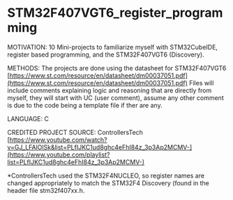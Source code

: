 # STM32F407VGT6_register_programming
MOTIVATION: 10 Mini-projects to familiarize myself with STM32CubeIDE, register based programming, and the STM32F407VGT6 (Discovery).

METHODS: The projects are done using the datasheet for STM32F407VGT6 [https://www.st.com/resource/en/datasheet/dm00037051.pdf](https://www.st.com/resource/en/datasheet/dm00037051.pdf)
Files will include comments explaining logic and reasoning that are directly from myself, they will start with UC (user comment), assume any other comment is due to the code being a template file if ther are any.

LANGUAGE: C

CREDITED PROJECT SOURCE: ControllersTech [https://www.youtube.com/watch?v=GJ_LFAlOlSk&list=PLfIJKC1ud8ghc4eFhI84z_3p3Ap2MCMV-](https://www.youtube.com/playlist?list=PLfIJKC1ud8ghc4eFhI84z_3p3Ap2MCMV-)

*ControllersTech used the STM32F4NUCLEO, so register names are changed appropriately to match the STM32F4 Discovery (found in the header file stm32f407xx.h.
